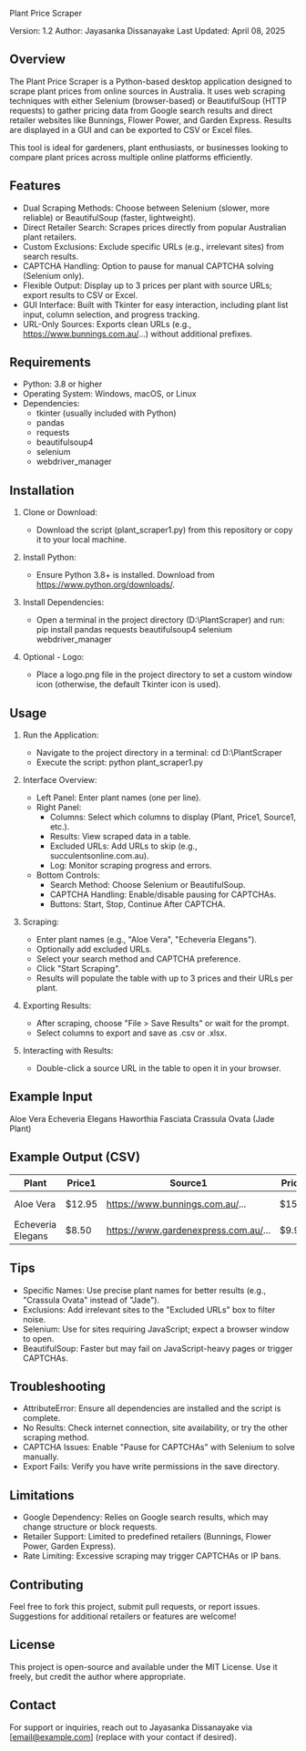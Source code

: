 Plant Price Scraper

Version: 1.2
Author: Jayasanka Dissanayake
Last Updated: April 08, 2025

Overview
--------
The Plant Price Scraper is a Python-based desktop application designed to scrape plant prices from online sources in Australia. It uses web scraping techniques with either Selenium (browser-based) or BeautifulSoup (HTTP requests) to gather pricing data from Google search results and direct retailer websites like Bunnings, Flower Power, and Garden Express. Results are displayed in a GUI and can be exported to CSV or Excel files.

This tool is ideal for gardeners, plant enthusiasts, or businesses looking to compare plant prices across multiple online platforms efficiently.

Features
--------
- Dual Scraping Methods: Choose between Selenium (slower, more reliable) or BeautifulSoup (faster, lightweight).
- Direct Retailer Search: Scrapes prices directly from popular Australian plant retailers.
- Custom Exclusions: Exclude specific URLs (e.g., irrelevant sites) from search results.
- CAPTCHA Handling: Option to pause for manual CAPTCHA solving (Selenium only).
- Flexible Output: Display up to 3 prices per plant with source URLs; export results to CSV or Excel.
- GUI Interface: Built with Tkinter for easy interaction, including plant list input, column selection, and progress tracking.
- URL-Only Sources: Exports clean URLs (e.g., https://www.bunnings.com.au/...) without additional prefixes.

Requirements
------------
- Python: 3.8 or higher
- Operating System: Windows, macOS, or Linux
- Dependencies:
  - tkinter (usually included with Python)
  - pandas
  - requests
  - beautifulsoup4
  - selenium
  - webdriver_manager

Installation
------------
1. Clone or Download:
   - Download the script (plant_scraper1.py) from this repository or copy it to your local machine.

2. Install Python:
   - Ensure Python 3.8+ is installed. Download from https://www.python.org/downloads/.

3. Install Dependencies:
   - Open a terminal in the project directory (D:\PlantScraper) and run:
     pip install pandas requests beautifulsoup4 selenium webdriver_manager

4. Optional - Logo:
   - Place a logo.png file in the project directory to set a custom window icon (otherwise, the default Tkinter icon is used).

Usage
-----
1. Run the Application:
   - Navigate to the project directory in a terminal:
     cd D:\PlantScraper
   - Execute the script:
     python plant_scraper1.py

2. Interface Overview:
   - Left Panel: Enter plant names (one per line).
   - Right Panel:
     - Columns: Select which columns to display (Plant, Price1, Source1, etc.).
     - Results: View scraped data in a table.
     - Excluded URLs: Add URLs to skip (e.g., succulentsonline.com.au).
     - Log: Monitor scraping progress and errors.
   - Bottom Controls:
     - Search Method: Choose Selenium or BeautifulSoup.
     - CAPTCHA Handling: Enable/disable pausing for CAPTCHAs.
     - Buttons: Start, Stop, Continue After CAPTCHA.

3. Scraping:
   - Enter plant names (e.g., "Aloe Vera", "Echeveria Elegans").
   - Optionally add excluded URLs.
   - Select your search method and CAPTCHA preference.
   - Click "Start Scraping".
   - Results will populate the table with up to 3 prices and their URLs per plant.

4. Exporting Results:
   - After scraping, choose "File > Save Results" or wait for the prompt.
   - Select columns to export and save as .csv or .xlsx.

5. Interacting with Results:
   - Double-click a source URL in the table to open it in your browser.

Example Input
-------------
Aloe Vera
Echeveria Elegans
Haworthia Fasciata
Crassula Ovata (Jade Plant)

Example Output (CSV)
--------------------
Plant              | Price1  | Source1                            | Price2  | Source2                            | Price3  | Source3
-------------------|---------|------------------------------------|---------|------------------------------------|---------|------------------------------------
Aloe Vera         | $12.95  | https://www.bunnings.com.au/...   | $15.00  | https://www.flowerpower.com.au/... | Not found | No price found from any retailer
Echeveria Elegans | $8.50   | https://www.gardenexpress.com.au/... | $9.95 | https://www.mudgeesucculents.com.au/... | $10.00 | https://www.bunnings.com.au/...

Tips
----
- Specific Names: Use precise plant names for better results (e.g., "Crassula Ovata" instead of "Jade").
- Exclusions: Add irrelevant sites to the "Excluded URLs" box to filter noise.
- Selenium: Use for sites requiring JavaScript; expect a browser window to open.
- BeautifulSoup: Faster but may fail on JavaScript-heavy pages or trigger CAPTCHAs.

Troubleshooting
---------------
- AttributeError: Ensure all dependencies are installed and the script is complete.
- No Results: Check internet connection, site availability, or try the other scraping method.
- CAPTCHA Issues: Enable "Pause for CAPTCHAs" with Selenium to solve manually.
- Export Fails: Verify you have write permissions in the save directory.

Limitations
-----------
- Google Dependency: Relies on Google search results, which may change structure or block requests.
- Retailer Support: Limited to predefined retailers (Bunnings, Flower Power, Garden Express).
- Rate Limiting: Excessive scraping may trigger CAPTCHAs or IP bans.

Contributing
------------
Feel free to fork this project, submit pull requests, or report issues. Suggestions for additional retailers or features are welcome!

License
-------
This project is open-source and available under the MIT License. Use it freely, but credit the author where appropriate.

Contact
-------
For support or inquiries, reach out to Jayasanka Dissanayake via [email@example.com] (replace with your contact if desired).
